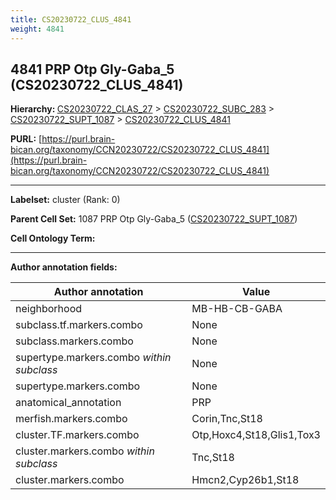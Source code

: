 ```yaml
---
title: CS20230722_CLUS_4841
weight: 4841
---
```

## 4841 PRP Otp Gly-Gaba_5 (CS20230722_CLUS_4841)
<b>Hierarchy: </b>
[CS20230722_CLAS_27](../CS20230722_CLAS_27) >
[CS20230722_SUBC_283](../CS20230722_SUBC_283) >
[CS20230722_SUPT_1087](../CS20230722_SUPT_1087) >
[CS20230722_CLUS_4841](../CS20230722_CLUS_4841)

**PURL:** [https://purl.brain-bican.org/taxonomy/CCN20230722/CS20230722_CLUS_4841](https://purl.brain-bican.org/taxonomy/CCN20230722/CS20230722_CLUS_4841)

---


**Labelset:** cluster (Rank: 0)

**Parent Cell Set:** 1087 PRP Otp Gly-Gaba_5 ([CS20230722_SUPT_1087](../CS20230722_SUPT_1087))



**Cell Ontology Term:** 

[MARKER GENES.]: #


---

[TRANSFERRED ANNOTATIONS.]: #


[AUTHOR ANNOTATION FIELDS.]: #


**Author annotation fields:**

| Author annotation | Value |
|-------------------|-------|
|neighborhood|MB-HB-CB-GABA|
|subclass.tf.markers.combo|None|
|subclass.markers.combo|None|
|supertype.markers.combo _within subclass_|None|
|supertype.markers.combo|None|
|anatomical_annotation|PRP|
|merfish.markers.combo|Corin,Tnc,St18|
|cluster.TF.markers.combo|Otp,Hoxc4,St18,Glis1,Tox3|
|cluster.markers.combo _within subclass_|Tnc,St18|
|cluster.markers.combo|Hmcn2,Cyp26b1,St18|
